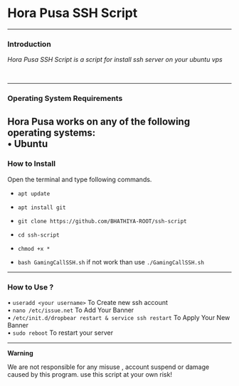 
# Hora Pusa SSH Script

------------------------------------------------------------------------

### Introduction

*Hora Pusa SSH Script is a script for install ssh server on your ubuntu vps*

<br>

------------------------------------------------------------------------

### Operating System Requirements

Hora Pusa works on any of the following operating systems:<br>
• **Ubuntu** <br>
------------------------------------------------------------------------

### How to Install

Open the terminal and type following commands.

* `apt update`

* `apt install git`

* `git clone https://github.com/BHATHIYA-ROOT/ssh-script`

* `cd ssh-script`

* `chmod +x *`

* `bash GamingCallSSH.sh` if not work than use `./GamingCallSSH.sh`

------------------------------------------------------------------------

### How to Use ?

• `useradd <your username>` To Create new ssh account
<br/>
• `nano /etc/issue.net` To Add Your Banner
<br/>
• `/etc/init.d/dropbear restart & service ssh restart` To Apply Your New Banner
<br/>
• `sudo reboot` To restart your server 
<br/>

------------------------------------------------------------------------

**Warning**

We are not responsible for any misuse , account suspend or damage caused by this program. use this script at your own risk!

